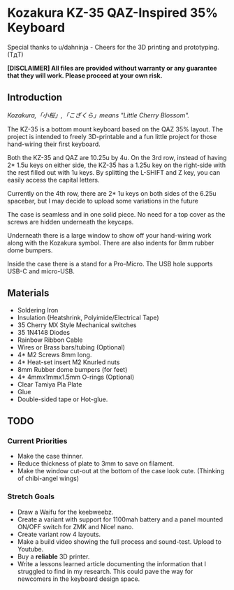 # Kozakura KZ-35 QAZ-Inspired 35% Keyboard
Special thanks to u/dahninja - Cheers for the 3D printing and prototyping. (TдT)

**[DISCLAIMER]
All files are provided without warranty or any guarantee that they will work. Please proceed at your own risk.**

## Introduction
_Kozakura,「小桜」,「こざくら」means "Little Cherry Blossom"._

The KZ-35 is a bottom mount keyboard based on the QAZ 35% layout. The project is intended to freely 3D-printable and a fun little project for those hand-wiring their first keyboard.

Both the KZ-35 and QAZ are 10.25u by 4u. On the 3rd row, instead of having 2* 1.5u keys on either side, the KZ-35 has a 1.25u key on the right-side with the rest filled out with 1u keys. By splitting the L-SHIFT and Z key, you can easily access the capital letters.

Currently on the 4th row, there are 2* 1u keys on both sides of the 6.25u spacebar, but I may decide to upload some variations in the future

The case is seamless and in one solid piece. No need for a top cover as the screws are hidden underneath the keycaps.

Underneath there is a large window to show off your hand-wiring work along with the Kozakura symbol. There are also indents for 8mm rubber dome bumpers.

Inside the case there is a stand for a Pro-Micro. The USB hole supports USB-C and micro-USB.

## Materials
- Soldering Iron
- Insulation (Heatshrink, Polyimide/Electrical Tape)
- 35 Cherry MX Style Mechanical switches
- 35 1N4148 Diodes
- Rainbow Ribbon Cable
- Wires or Brass bars/tubing (Optional)
- 4* M2 Screws 8mm long.
- 4* Heat-set insert M2 Knurled nuts
- 8mm Rubber dome bumpers (for feet)
- 4* 4mmx1mmx1.5mm O-rings (Optional)
- Clear Tamiya Pla Plate
- Glue
- Double-sided tape or Hot-glue.

## TODO
### Current Priorities
- Make the case thinner.
- Reduce thickness of plate to 3mm to save on filament.
- Make the window cut-out at the bottom of the case look cute. (Thinking of chibi-angel wings)

### Stretch Goals
- Draw a Waifu for the keebweebz.
- Create a variant with support for 1100mah battery and a panel mounted ON/OFF switch for ZMK and Nice! nano.
- Create variant row 4 layouts.
- Make a build video showing the full process and sound-test. Upload to Youtube.
- Buy a **reliable** 3D printer.
- Write a lessons learned article documenting the information that I struggled to find in my research. This could pave the way for newcomers in the keyboard design space.
